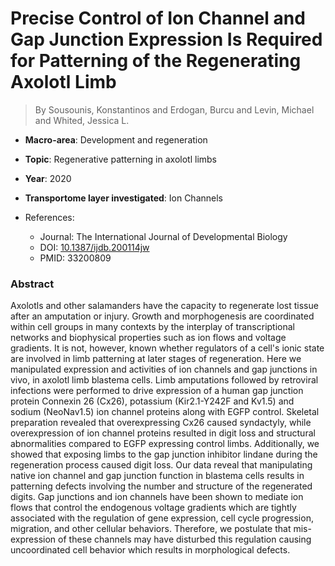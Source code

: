 # Precise Control of Ion Channel and Gap Junction Expression Is Required for Patterning of the Regenerating Axolotl Limb

> By Sousounis, Konstantinos and Erdogan, Burcu and Levin, Michael and Whited, Jessica L.

- **Macro-area**: Development and regeneration
- **Topic**: Regenerative patterning in axolotl limbs
- **Year**: 2020
- **Transportome layer investigated**: Ion Channels

- References:
  - Journal: The International Journal of Developmental Biology
  - DOI: [10.1387/ijdb.200114jw](https://doi.org/10.1387/ijdb.200114jw)
  - PMID: 33200809

### Abstract

Axolotls and other salamanders have the capacity to regenerate lost tissue after an amputation or injury. Growth and morphogenesis are coordinated within cell groups in many contexts by the interplay of transcriptional networks and biophysical properties such as ion flows and voltage gradients. It is not, however, known whether regulators of a cell's ionic state are involved in limb patterning at later stages of regeneration. Here we manipulated expression and activities of ion channels and gap junctions in vivo, in axolotl limb blastema cells. Limb amputations followed by retroviral infections were performed to drive expression of a human gap junction protein Connexin 26 (Cx26), potassium (Kir2.1-Y242F and Kv1.5) and sodium (NeoNav1.5) ion channel proteins along with EGFP control. Skeletal preparation revealed that overexpressing Cx26 caused syndactyly, while overexpression of ion channel proteins resulted in digit loss and structural abnormalities compared to EGFP expressing control limbs. Additionally, we showed that exposing limbs to the gap junction inhibitor lindane during the regeneration process caused digit loss. Our data reveal that manipulating native ion channel and gap junction function in blastema cells results in patterning defects involving the number and structure of the regenerated digits. Gap junctions and ion channels have been shown to mediate ion flows that control the endogenous voltage gradients which are tightly associated with the regulation of gene expression, cell cycle progression, migration, and other cellular behaviors. Therefore, we postulate that mis-expression of these channels may have disturbed this regulation causing uncoordinated cell behavior which results in morphological defects.
